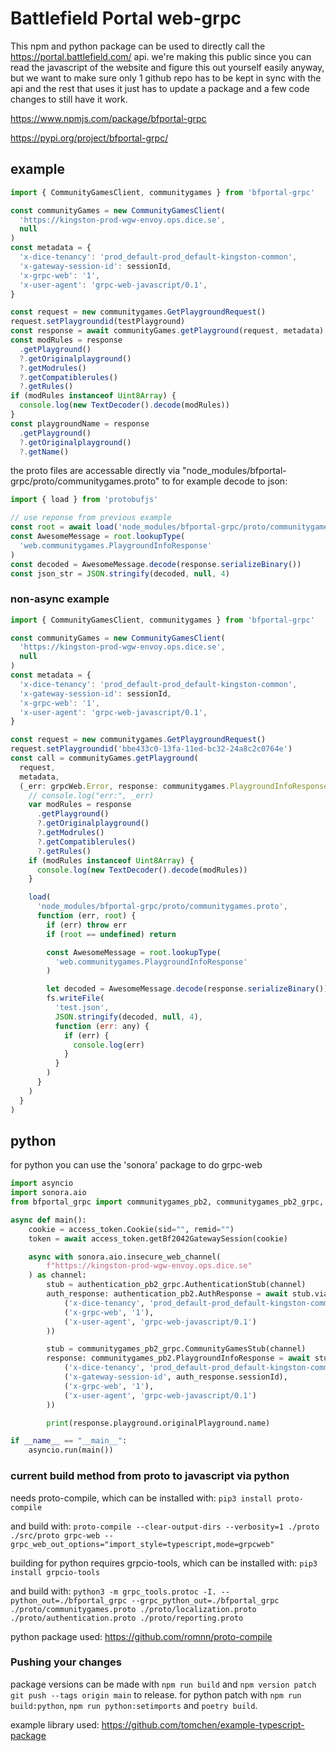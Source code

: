 # Battlefield Portal web-grpc

This npm and python package can be used to directly call the https://portal.battlefield.com/ api.
we're making this public since you can read the javascript of the website and figure this out yourself easily anyway, but we want to make sure only 1 github repo has to be kept in sync with the api and the rest that uses it just has to update a package and a few code changes to still have it work.

https://www.npmjs.com/package/bfportal-grpc

https://pypi.org/project/bfportal-grpc/

## example

```js
import { CommunityGamesClient, communitygames } from 'bfportal-grpc'

const communityGames = new CommunityGamesClient(
  'https://kingston-prod-wgw-envoy.ops.dice.se',
  null
)
const metadata = {
  'x-dice-tenancy': 'prod_default-prod_default-kingston-common',
  'x-gateway-session-id': sessionId,
  'x-grpc-web': '1',
  'x-user-agent': 'grpc-web-javascript/0.1',
}

const request = new communitygames.GetPlaygroundRequest()
request.setPlaygroundid(testPlayground)
const response = await communityGames.getPlayground(request, metadata)
const modRules = response
  .getPlayground()
  ?.getOriginalplayground()
  ?.getModrules()
  ?.getCompatiblerules()
  ?.getRules()
if (modRules instanceof Uint8Array) {
  console.log(new TextDecoder().decode(modRules))
}
const playgroundName = response
  .getPlayground()
  ?.getOriginalplayground()
  ?.getName()
```

the proto files are accessable directly via "node_modules/bfportal-grpc/proto/communitygames.proto" to for example decode to json:

```js
import { load } from 'protobufjs'

// use reponse from previous example
const root = await load('node_modules/bfportal-grpc/proto/communitygames.proto')
const AwesomeMessage = root.lookupType(
  'web.communitygames.PlaygroundInfoResponse'
)
const decoded = AwesomeMessage.decode(response.serializeBinary())
const json_str = JSON.stringify(decoded, null, 4)
```

### non-async example

```js
import { CommunityGamesClient, communitygames } from 'bfportal-grpc'

const communityGames = new CommunityGamesClient(
  'https://kingston-prod-wgw-envoy.ops.dice.se',
  null
)
const metadata = {
  'x-dice-tenancy': 'prod_default-prod_default-kingston-common',
  'x-gateway-session-id': sessionId,
  'x-grpc-web': '1',
  'x-user-agent': 'grpc-web-javascript/0.1',
}

const request = new communitygames.GetPlaygroundRequest()
request.setPlaygroundid('bbe433c0-13fa-11ed-bc32-24a8c2c0764e')
const call = communityGames.getPlayground(
  request,
  metadata,
  (_err: grpcWeb.Error, response: communitygames.PlaygroundInfoResponse) => {
    // console.log("err:", _err)
    var modRules = response
      .getPlayground()
      ?.getOriginalplayground()
      ?.getModrules()
      ?.getCompatiblerules()
      ?.getRules()
    if (modRules instanceof Uint8Array) {
      console.log(new TextDecoder().decode(modRules))
    }

    load(
      'node_modules/bfportal-grpc/proto/communitygames.proto',
      function (err, root) {
        if (err) throw err
        if (root == undefined) return

        const AwesomeMessage = root.lookupType(
          'web.communitygames.PlaygroundInfoResponse'
        )

        let decoded = AwesomeMessage.decode(response.serializeBinary())
        fs.writeFile(
          'test.json',
          JSON.stringify(decoded, null, 4),
          function (err: any) {
            if (err) {
              console.log(err)
            }
          }
        )
      }
    )
  }
)
```

## python

for python you can use the 'sonora' package to do grpc-web

```py
import asyncio
import sonora.aio
from bfportal_grpc import communitygames_pb2, communitygames_pb2_grpc, access_token, authentication_pb2, authentication_pb2_grpc

async def main():
    cookie = access_token.Cookie(sid="", remid="")
    token = await access_token.getBf2042GatewaySession(cookie)

    async with sonora.aio.insecure_web_channel(
        f"https://kingston-prod-wgw-envoy.ops.dice.se"
    ) as channel:
        stub = authentication_pb2_grpc.AuthenticationStub(channel)
        auth_response: authentication_pb2.AuthResponse = await stub.viaAuthCode(authentication_pb2.AuthRequest(platform=1, authCode=token, redirectUri='https://portal.battlefield.com/'), metadata=(
            ('x-dice-tenancy', 'prod_default-prod_default-kingston-common'),
            ('x-grpc-web', '1'),
            ('x-user-agent', 'grpc-web-javascript/0.1')
        ))

        stub = communitygames_pb2_grpc.CommunityGamesStub(channel)
        response: communitygames_pb2.PlaygroundInfoResponse = await stub.getPlayground(communitygames_pb2.GetPlaygroundRequest(playgroundId="10992a10-461a-11ec-8de0-d9f491f92236"), metadata=(
            ('x-dice-tenancy', 'prod_default-prod_default-kingston-common'),
            ('x-gateway-session-id', auth_response.sessionId),
            ('x-grpc-web', '1'),
            ('x-user-agent', 'grpc-web-javascript/0.1')
        ))

        print(response.playground.originalPlayground.name)

if __name__ == "__main__":
    asyncio.run(main())
```

### current build method from proto to javascript via python

needs proto-compile, which can be installed with:
`pip3 install proto-compile`

and build with:
`proto-compile --clear-output-dirs --verbosity=1 ./proto ./src/proto grpc-web --grpc_web_out_options="import_style=typescript,mode=grpcweb"`

building for python requires grpcio-tools, which can be installed with:
`pip3 install grpcio-tools`

and build with:
`python3 -m grpc_tools.protoc -I. --python_out=./bfportal_grpc --grpc_python_out=./bfportal_grpc ./proto/communitygames.proto ./proto/localization.proto ./proto/authentication.proto ./proto/reporting.proto`

python package used: https://github.com/romnn/proto-compile

### Pushing your changes

package versions can be made with `npm run build` and `npm version patch` `git push --tags origin main` to release.
for python patch with `npm run build:python`, `npm run python:setimports` and `poetry build`.

example library used: https://github.com/tomchen/example-typescript-package
